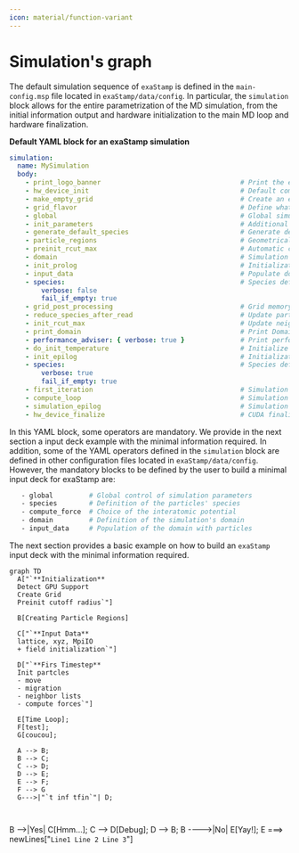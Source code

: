 ```yaml
---
icon: material/function-variant
---
```


# **Simulation's graph**


The default simulation sequence of ``exaStamp`` is defined in the ``main-config.msp`` file located in ``exaStamp/data/config``. In particular, the ``simulation`` block allows for the entire parametrization of the MD simulation, from the initial information output and hardware initialization to the main MD loop and hardware finalization.

**Default YAML block for an exaStamp simulation**
    
```yaml
simulation:
  name: MySimulation
  body:
    - print_logo_banner                                   # Print the exaStamp banner
    - hw_device_init                                      # Default communicator + CUDA initialization
    - make_empty_grid                                     # Create an empty grid
    - grid_flavor                                         # Define what information is attached to the grid
    - global                                              # Global simulation controls
    - init_parameters                                     # Additional control parameters
    - generate_default_species                            # Generate default species
    - particle_regions                                    # Geometrical regions definition
    - preinit_rcut_max                                    # Automatic cell_size calculation
    - domain                                              # Simulation domain definition
    - init_prolog                                         # Initialization prologue
    - input_data                                          # Populate domain with particles
    - species:                                            # Species definition
        verbose: false
        fail_if_empty: true
    - grid_post_processing                                # Grid memory compaction
    - reduce_species_after_read                           # Update particle species
    - init_rcut_max                                       # Update neighborhood distance and displacement tolerance
    - print_domain                                        # Print Domain information
    - performance_adviser: { verbose: true }              # Print performance advices
    - do_init_temperature                                 # Initialize temperature if needed
    - init_epilog                                         # Initialization epilogue
    - species:                                            # Species definition recheck
        verbose: true
        fail_if_empty: true
    - first_iteration                                     # Simulation first iteration
    - compute_loop                                        # Simulation compute loop
    - simulation_epilog                                   # Simulation finalization
    - hw_device_finalize                                  # CUDA finalization
```

In this YAML block, some operators are mandatory. We provide in the next section a input deck example with the minimal information required. In addition, some of the YAML operators defined in the `simulation` block are defined in other configuration files located in ``exaStamp/data/config``. However, the mandatory blocks to be defined by the user to build a minimal input deck for exaStamp are:

```bash
   - global         # Global control of simulation parameters
   - species        # Definition of the particles' species
   - compute_force  # Choice of the interatomic potential
   - domain         # Definition of the simulation's domain
   - input_data     # Population of the domain with particles
```
  
The next section provides a basic example on how to build an ``exaStamp`` input deck with the minimal information required.
    
``` mermaid
graph TD
  A["`**Initialization**
  Detect GPU Support
  Create Grid
  Preinit cutoff radius`"]
  
  B[Creating Particle Regions]
  
  C["`**Input Data**
  lattice, xyz, MpiIO
  + field initialization`"]

  D["`**Firs Timestep**
  Init partcles
  - move
  - migration
  - neighbor lists
  - compute forces`"]

  E[Time Loop];
  F[test];
  G[coucou];
  
  A --> B;
  B --> C;
  C --> D;
  D --> E;
  E --> F;
  F --> G
  G--->|"`t inf tfin`"| D;
  
  
```


  B -->|Yes| C[Hmm...];
  C --> D[Debug];
  D --> B;
  B ---->|No| E[Yay!];
  E ===> newLines["`Line1
                    Line 2
                    Line 3`"]  


